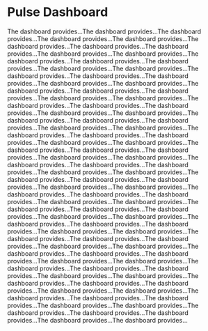 # Pulse Dashboard

The dashboard provides...The dashboard provides...The dashboard provides...The dashboard provides...The dashboard provides...The dashboard provides...The dashboard provides...The dashboard provides...The dashboard provides...The dashboard provides...The dashboard provides...The dashboard provides...The dashboard provides...The dashboard provides...The dashboard provides...The dashboard provides...The dashboard provides...The dashboard provides...The dashboard provides...The dashboard provides...The dashboard provides...The dashboard provides...The dashboard provides...The dashboard provides...The dashboard provides...The dashboard provides...The dashboard provides...The dashboard provides...The dashboard provides...The dashboard provides...The dashboard provides...The dashboard provides...The dashboard provides...The dashboard provides...The dashboard provides...The dashboard provides...The dashboard provides...The dashboard provides...The dashboard provides...The dashboard provides...The dashboard provides...The dashboard provides...The dashboard provides...The dashboard provides...The dashboard provides...The dashboard provides...The dashboard provides...The dashboard provides...The dashboard provides...The dashboard provides...The dashboard provides...The dashboard provides...The dashboard provides...The dashboard provides...The dashboard provides...The dashboard provides...The dashboard provides...The dashboard provides...The dashboard provides...The dashboard provides...The dashboard provides...The dashboard provides...The dashboard provides...The dashboard provides...The dashboard provides...The dashboard provides...The dashboard provides...The dashboard provides...The dashboard provides...The dashboard provides...The dashboard provides...The dashboard provides...The dashboard provides...The dashboard provides...The dashboard provides...The dashboard provides...The dashboard provides...The dashboard provides...The dashboard provides...The dashboard provides...The dashboard provides...The dashboard provides...The dashboard provides...The dashboard provides...The dashboard provides...The dashboard provides...The dashboard provides...The dashboard provides...The dashboard provides...The dashboard provides...The dashboard provides...The dashboard provides...The dashboard provides...The dashboard provides...The dashboard provides...The dashboard provides...The dashboard provides...The dashboard provides...The dashboard provides...The dashboard provides...